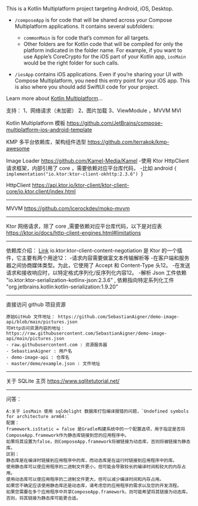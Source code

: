 This is a Kotlin Multiplatform project targeting Android, iOS, Desktop.

* `/composeApp` is for code that will be shared across your Compose Multiplatform applications.
  It contains several subfolders:
  - `commonMain` is for code that’s common for all targets.
  - Other folders are for Kotlin code that will be compiled for only the platform indicated in the folder name.
    For example, if you want to use Apple’s CoreCrypto for the iOS part of your Kotlin app,
    `iosMain` would be the right folder for such calls.

* `/iosApp` contains iOS applications. Even if you’re sharing your UI with Compose Multiplatform, 
  you need this entry point for your iOS app. This is also where you should add SwiftUI code for your project.


Learn more about [Kotlin Multiplatform](https://www.jetbrains.com/help/kotlin-multiplatform-dev/get-started.html)…

支持：
1、网络请求（未加密）
2、图片加载
3、ViewModule ，MVVM MVI


Kotlin Multiplatform 模板
https://github.com/JetBrains/compose-multiplatform-ios-android-template

KMP 多平台依赖库，架构组件选型
https://github.com/terrakok/kmp-awesome

Image Loader
https://github.com/Kamel-Media/Kamel
-使用 Ktor HttpClient 请求框架，内部引用了 core ，需要依赖对应平台库代码，
-比如 android  `{  implementation("io.ktor:ktor-client-okhttp:2.3.6") }`

HttpClient
https://api.ktor.io/ktor-client/ktor-client-core/io.ktor.client/index.html

------
MVVM
https://github.com/icerockdev/moko-mvvm

-----
Ktor 网络请求，除了 core ,需要依赖对应平台库代码，以下是对应表
https://ktor.io/docs/http-client-engines.html#limitations

-----
依赖库介绍：
[Link](https://ktor.io/docs/serialization-client.html) io.ktor:ktor-client-content-negotiation 是 Ktor 的一个插件，它主要有两个用途12：
-请求内容需要做富文本传输解析等
-在客户端和服务器之间协商媒体类型。为此，它使用了 Accept 和 Content-Type 头12。
-在发送请求和接收响应时，以特定格式序列化/反序列化内容12。
-解析 Json 工件依赖 "io.ktor:ktor-serialization-kotlinx-json:2.3.6" , 依赖指向特定系列化工件 "org.jetbrains.kotlin:kotlin-serialization:1.9.20"

----
直接访问 github 项目资源
```
原始GitHub 文件地址： https://github.com/SebastianAigner/demo-image-api/blob/main/pictures.json
可Http访问资源内容的地址：https://raw.githubusercontent.com/SebastianAigner/demo-image-api/main/pictures.json
- raw.githubusercontent.com : 资源服务器
- SebastianAigner : 用户名
- demo-image-api : 仓库名
- master/demo/example.json : 文件地址
```

----
关于 SQLite 主页
https://www.sqlitetutorial.net/


-------
问答：
```
A:关于 iosMain 使用 sqldelight 数据库打包编译报错的问题，`Undefined symbols for architecture arm64:`
配置：
framework.isStatic = false 是Gradle构建系统中的一个配置选项，用于指定是否将ComposeApp.framework作为静态库链接到您的应用程序中。
如果将其设置为false，则ComposeApp.framework将被链接为动态库，否则将被链接为静态库。
区别：
静态库是在编译时链接到应用程序中的库，而动态库是在运行时链接到应用程序中的库。
使用静态库可以使应用程序的二进制文件更小，但可能会导致较长的编译时间和较大的内存占用。
使用动态库可以使应用程序的二进制文件更大，但可以减少编译时间和内存占用。
如果您不确定应该使用静态库还是动态库，请考虑您的应用程序的需求以及您的开发流程。
如果您需要在多个应用程序中共享ComposeApp.framework，则可能希望将其链接为动态库。
否则，将其链接为静态库可能更合适。

```


